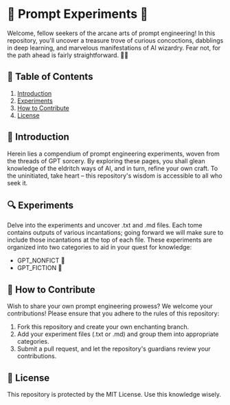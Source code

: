 # 🧪 Prompt Experiments 🔮

Welcome, fellow seekers of the arcane arts of prompt engineering! In this repository, you'll uncover a treasure trove of curious concoctions, dabblings in deep learning, and marvelous manifestations of AI wizardry. Fear not, for the path ahead is fairly straightforward. 🧙‍♂️

## 📜 Table of Contents

1. [Introduction](#-introduction)
2. [Experiments](#-experiments)
3. [How to Contribute](#-how-to-contribute)
4. [License](#-license)

## 🎩 Introduction

Herein lies a compendium of prompt engineering experiments, woven from the threads of GPT sorcery. By exploring these pages, you shall glean knowledge of the eldritch ways of AI, and in turn, refine your own craft. To the uninitiated, take heart – this repository's wisdom is accessible to all who seek it.

## 🔍 Experiments

Delve into the experiments and uncover .txt and .md files. Each tome contains outputs of various incantations; going forward we will make sure to include those incantations at the top of each file. These experiments are organized into two categories to aid in your quest for knowledge:

- GPT_NONFICT 🧪
- GPT_FICTION 🦉

## 👥 How to Contribute

Wish to share your own prompt engineering prowess? We welcome your contributions! Please ensure that you adhere to the rules of this repository:

1. Fork this repository and create your own enchanting branch.
2. Add your experiment files (.txt or .md) and group them into appropriate categories.
3. Submit a pull request, and let the repository's guardians review your contributions.

## 📃 License

This repository is protected by the MIT License. Use this knowledge wisely.


